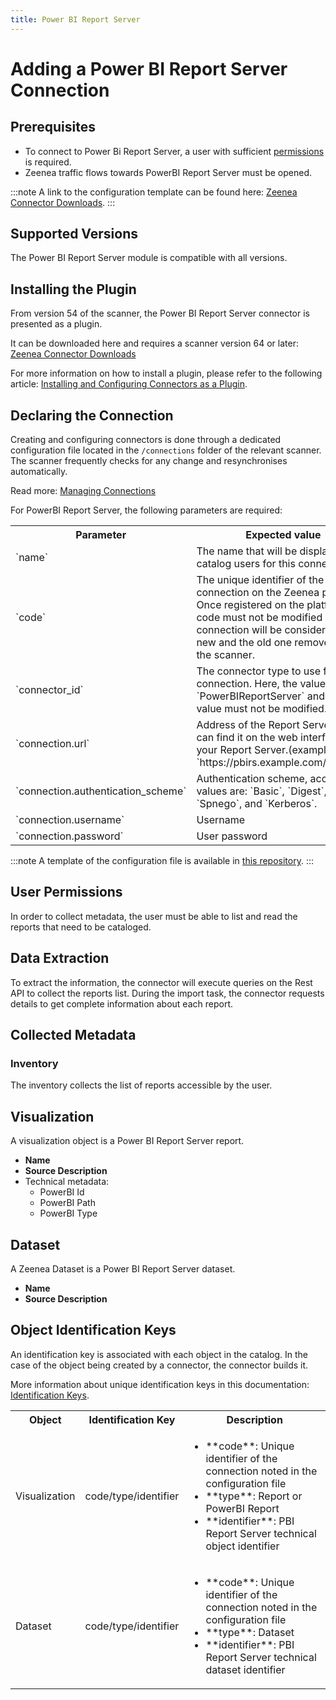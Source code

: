 ```yaml
---
title: Power BI Report Server  
---
```


# Adding a Power BI Report Server Connection

## Prerequisites

* To connect to Power Bi Report Server, a user with sufficient [permissions](#user-permissions) is required.
* Zeenea traffic flows towards PowerBI Report Server must be opened.

:::note
A link to the configuration template can be found here: [Zeenea Connector Downloads](./zeenea-connectors-list.md).
:::

## Supported Versions

The Power BI Report Server module is compatible with all versions. 

## Installing the Plugin

From version 54 of the scanner, the Power BI Report Server connector is presented as a plugin.

It can be downloaded here and requires a scanner version 64 or later: [Zeenea Connector Downloads](./zeenea-connectors-list.md)

For more information on how to install a plugin, please refer to the following article: [Installing and Configuring Connectors as a Plugin](./zeenea-connectors-install-as-plugin.md).

## Declaring the Connection

Creating and configuring connectors is done through a dedicated configuration file located in the `/connections` folder of the relevant scanner. The scanner frequently checks for any change and resynchronises automatically.

Read more: [Managing Connections](./zeenea-managing-connections.md)

For PowerBI Report Server, the following parameters are required:

<table>
  <tr>
    <th>Parameter</th>
    <th>Expected value</th>
  </tr>
  <tr>
    <td>`name`</td>
    <td>The name that will be displayed to catalog users for this connection.</td>
  </tr>
  <tr>
    <td>`code`</td>
    <td>The unique identifier of the connection on the Zeenea platform. Once registered on the platform, this code must not be modified or the connection will be considered as new and the old one removed from the scanner.</td>
  </tr>
  <tr>
    <td>`connector_id`</td>
    <td>The connector type to use for the connection. Here, the value must be `PowerBIReportServer` and this value must not be modified.</td>
  </tr>
  <tr>
    <td>`connection.url`</td>
    <td>Address of the Report Server: you can find it on the web interface of your Report Server.(example: `https://pbirs.example.com/Reports`)</td>
  </tr>
  <tr>
    <td>`connection.authentication_scheme`</td>
    <td>Authentication scheme, accepted values are: `Basic`, `Digest`, `Ntlm`, `Spnego`, and `Kerberos`.</td>
  </tr>
  <tr>
    <td>`connection.username`</td>
    <td>Username</td>
  </tr>
  <tr>
    <td>`connection.password`</td>
    <td>User password</td>
  </tr>
</table>

:::note
A template of the configuration file is available in [this repository](https://github.com/zeenea/connector-conf-templates/tree/main/templates).
:::
 
## User Permissions

In order to collect metadata, the user must be able to list and read the reports that need to be cataloged.

## Data Extraction

To extract the information, the connector will execute queries on the Rest API to collect the reports list. During the import task, the connector requests details to get complete information about each report.

## Collected Metadata

### Inventory

The inventory collects the list of reports accessible by the user.

## Visualization

A visualization object is a Power BI Report Server report.

* **Name**
* **Source Description**
* Technical metadata:
  * PowerBI Id
  * PowerBI Path
  * PowerBI Type

## Dataset

A Zeenea Dataset is a Power BI Report Server dataset.

* **Name**
* **Source Description**

## Object Identification Keys
 
An identification key is associated with each object in the catalog. In the case of the object being created by a connector, the connector builds it.
 
More information about unique identification keys in this documentation: [Identification Keys](./zeenea-identification-keys.md).
  
 <table>
   <tr><th>Object</th><th>Identification Key</th><th>Description</th></tr>
   <tr>
     <td>Visualization</td>
     <td>code/type/identifier</td>
     <td>
       <ul>
         <li>**code**: Unique identifier of the connection noted in the configuration file</li>
         <li>**type**: Report or PowerBI Report</li>
         <li>**identifier**: PBI Report Server technical object identifier</li>
       </ul>
     </td>
   </tr>
   <tr>
     <td>Dataset</td>
     <td>code/type/identifier</td>
     <td>
       <ul>
         <li>**code**:  Unique identifier of the connection noted in the configuration file</li>
         <li>**type**: Dataset</li>
         <li>**identifier**: PBI Report Server technical dataset identifier</li>
       </ul>
     </td>
   </tr>
 </table>
 
